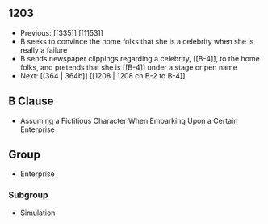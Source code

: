 ## 1203
- Previous: [[335]] [[1153]] 
- B seeks to convince the home folks that she is a celebrity when she is really a failure
- B sends newspaper clippings regarding a celebrity, [[B-4]], to the home folks, and pretends that she is [[B-4]] under a stage or pen name
- Next: [[364 | 364b]] [[1208 | 1208 ch B-2 to B-4]] 

## B Clause
- Assuming a Fictitious Character When Embarking  Upon a Certain Enterprise

## Group
- Enterprise

### Subgroup
- Simulation

